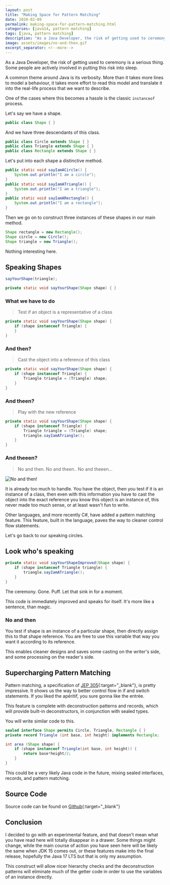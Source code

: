 ```yaml
---
layout: post
title: "Making Space for Pattern Matching"
date: 2020-02-09
permalink: making-space-for-pattern-matching.html
categories: [java14, pattern matching]
tags: [java, pattern matching]
description: "As a Java Developer, the risk of getting used to ceremony is a serious thing. Some people are actively involved in putting this risk into sleep"
image: assets/images/no-and-then.gif
excerpt_separator: <!--more-->
---
```


As a Java Developer, the risk of getting used to ceremony is a serious thing. Some people are actively involved in putting this risk into sleep.

<!--more-->

A common theme around Java is its verbosity. More than it takes more lines to model a behaviour, it takes more effort to read this model and translate it into the real-life process that we want to describe.

One of the cases where this becomes a hassle is the classic `instanceof` process.

Let's say we have a shape.

```java
public class Shape { }
```

And we have three descendants of this class.

```java
public class Circle extends Shape { }
public class Triangle extends Shape { }
public class Rectangle extends Shape { }
```

Let's put into each shape a distinctive method.

```java
public static void sayIamACircle() {
    System.out.println("I am a circle");
}
public static void sayIamATriangle() {
    System.out.println("I am a triangle");
}
public static void sayIamARectangle() {
    System.out.println("I am a rectangle");
}
```

Then we go on to construct three instances of these shapes in our main method.

```java
Shape rectangle = new Rectangle();
Shape circle = new Circle();
Shape triangle = new Triangle();
```

Nothing interesting here.

## Speaking Shapes

```java
sayYourShape(triangle);

private static void sayYourShape(Shape shape) { }
```

### What we have to do

> Test if an object is a representative of a class

```java
private static void sayYourShape(Shape shape) {
    if (shape instanceof Triangle) {
    }
}
```

### And then?

> Cast the object into a reference of this class

```java
private static void sayYourShape(Shape shape) {
    if (shape instanceof Triangle) {
        Triangle triangle = (Triangle) shape;
    }
}
```

### And theen?

> Play with the new reference

```java
private static void sayYourShape(Shape shape) {
    if (shape instanceof Triangle) {
        Triangle triangle = (Triangle) shape;
        triangle.sayIamATriangle();
    }
}
```

### And theeen?

> No and then. No and theen.. No and theeen...

![No and then!](https://media.giphy.com/media/bzaEWi1Z1xzby/giphy.gif)

It is already too much to handle. You have the object, then you test if it is an instance of a class, then even with this information you have to cast the object into the exact reference you know this object is an instance of, this never made too much sense, or at least wasn't fun to write.

Other languages, and more recently C#, have added a pattern matching feature. This feature, built in the language, paves the way to cleaner control flow statements.

Let's go back to our speaking circles.

## Look who's speaking

```java
private static void sayYourShapeImproved(Shape shape) {
    if (shape instanceof Triangle triangle) {
        triangle.sayIamATriangle();
    }
}
```

The ceremony. Gone. Puff. Let that sink in for a moment.

This code is immediately improved and speaks for itself. It's more like a sentence, than magic.

### No and then

You test if shape is an instance of a particular shape, then directly assign this to that shape reference. You are free to use this variable that way you want it according to its reference.

This enables cleaner designs and saves some casting on the writer's side, and some processing on the reader's side.

## Supercharging Pattern Matching

Pattern matching, a specification of [JEP 305](http://openjdk.java.net/jeps/305){:target="_blank"}, is pretty impressive. It shows us the way to better control flow in if and switch statements. If you liked the apéritif, you sure gonna like the entrée.

This feature is complete with deconstruction patterns and records, which will provide built-in deconstructors, in conjunction with sealed types.

You will write similar code to this.

```java
sealed interface Shape permits Circle, Triangle, Rectangle { }
private record Triangle (int base, int height) implements Rectangle;

int area (Shape shape) {
    if (shape instanceof Triangle(int base, int height)) {
        return base*height/2;
    }
}
```

This could be a very likely Java code in the future, mixing sealed interfaces, records, and pattern matching.

## Source Code

Source code can be found on [Github](https://github.com/albihasani94/java9-plus/tree/master/src/main/java/com/jdk/java14/patternmatching){:target="_blank"}

## Conclusion

I decided to go with an experimental feature, and that doesn't mean what you have read here will totally disappear in a drawer. Some things might change, while the main course of action you have seen here will be likely the same when JDK 15 comes out, or these features make into the final release, hopefully the Java 17 LTS but that is only my assumption.

This construct will allow nicer hierarchy checks and the deconstruction patterns will eliminate much of the getter code in order to use the variables of an instance directly.
